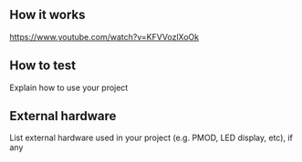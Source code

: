 <!---

This file is used to generate your project datasheet. Please fill in the information below and delete any unused
sections.

You can also include images in this folder and reference them in the markdown. Each image must be less than
512 kb in size, and the combined size of all images must be less than 1 MB.
-->

## How it works

https://www.youtube.com/watch?v=KFVVozlXoOk

## How to test

Explain how to use your project

## External hardware

List external hardware used in your project (e.g. PMOD, LED display, etc), if any
